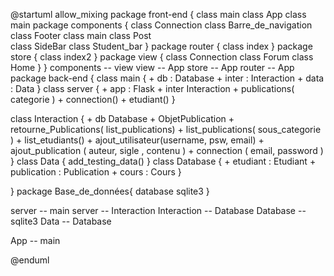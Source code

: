 @startuml
allow_mixing
package front-end {
class main 
class App
class main 
package components {
    class Connection
    class Barre_de_navigation
    class Footer
    class main
    class Post  
    class SideBar
    class Student_bar
}
package router {
    class index
}
package store {
    class index2
}
    package view {
        class Connection
        class Forum
        class Home
    }
}
components -- view
view -- App
store -- App 
router -- App
package back-end {
    class main {
        + db : Database
        + inter : Interaction
        + data : Data
}
class server {
    + app : Flask
    + inter Interaction
    + publications( categorie )
    + connection()
    + etudiant()
    }

class Interaction {
    + db Database
    + ObjetPublication
    + retourne_Publications( list_publications)
    + list_publications( sous_categorie )
    + list_etudiants()
    + ajout_utilisateur(username, psw, email)
    + ajout_publication ( auteur, sigle , contenu )
    + connection ( email, password )
}
class Data {
add_testing_data()
}
class Database {
    + etudiant : Etudiant
    + publication : Publication
    + cours : Cours 
}

}
package Base_de_données{
database sqlite3
}


server -- main
server -- Interaction
Interaction -- Database
Database -- sqlite3
Data -- Database

App -- main

@enduml
